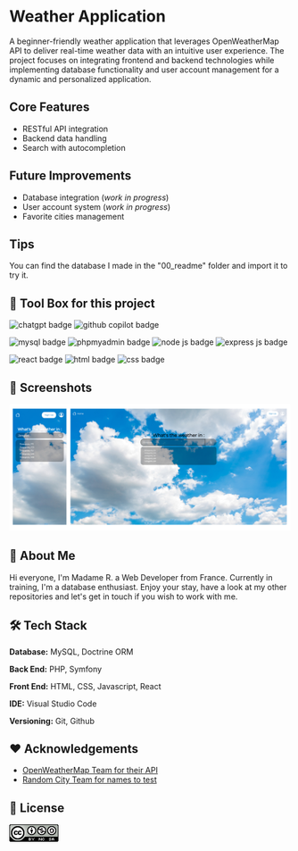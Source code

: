 
# Weather Application

A beginner-friendly weather application that leverages OpenWeatherMap API to deliver real-time weather data with an intuitive user experience. The project focuses on integrating frontend and backend technologies while implementing database functionality and user account management for a dynamic and personalized application.

## Core Features 

- RESTful API integration 
- Backend data handling 
- Search with autocompletion


## Future Improvements 

- Database integration (_work in progress_)
- User account system (_work in progress_)
- Favorite cities management


## Tips

You can find the database I made in the "00_readme" folder and import it to try it.



## 🧰 Tool Box for this project

![chatgpt badge](https://img.shields.io/badge/ChatGPT-74aa9c?style=for-the-badge&logo=openai&logoColor=white)
![github copilot badge](https://img.shields.io/badge/github%20copilot-000000?style=for-the-badge&logo=githubcopilot&logoColor=white)


![mysql badge](https://img.shields.io/badge/MySQL-005C84?style=for-the-badge&logo=mysql&logoColor=white)
![phpmyadmin badge](https://img.shields.io/badge/phpmyadmin-6C78AF?style=for-the-badge&logo=phpmyadmin&logoColor=white)
![node js badge](https://img.shields.io/badge/Node%20js-339933?style=for-the-badge&logo=nodedotjs&logoColor=white)
![express js badge](https://img.shields.io/badge/Express%20js-000000?style=for-the-badge&logo=express&logoColor=white)

![react badge](https://img.shields.io/badge/React-20232A?style=for-the-badge&logo=react&logoColor=61DAFB)
![html badge](https://img.shields.io/badge/HTML5-E34F26?style=for-the-badge&logo=html5&logoColor=white)
![css badge](https://img.shields.io/badge/CSS3-1572B6?style=for-the-badge&logo=css3&logoColor=white)




## 📸 Screenshots


![App Screenshot](./00_readme/screenshot_01.jpg)




## 🍞 About Me
Hi everyone, I'm Madame R. a Web Developer from France. 
Currently in training, I'm a database enthusiast.
Enjoy your stay, have a look at my other repositories and let's get in touch if you wish to work with me.


## 🛠️ Tech Stack

**Database:** MySQL, Doctrine ORM

**Back End:** PHP, Symfony

**Front End:** HTML, CSS, Javascript, React

**IDE:** Visual Studio Code

**Versioning:** Git, Github


## ❤️ Acknowledgements

- [OpenWeatherMap Team for their API ](https://openweathermap.org/)
- [Random City Team for names to test](https://randomcity.net/)


## 📃 License


![CREATIVE COMMONS](./00_readme/badge_cc.png)

